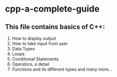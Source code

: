 # cpp-a-complete-guide
## This file contains basics of C++:
1. How to display output
2. How to take input from user
3. Data Types
4. Loops
5. Conditional Statements
6. Operators, a detail
7. Functions and its different types
   and many more...
